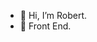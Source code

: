- 👋 Hi, I’m Robert.
- 👀 Front End.

<!---
therobertos007/therobertos007 is a ✨ special ✨ repository because its `README.md` (this file) appears on your GitHub profile.
You can click the Preview link to take a look at your changes.
--->
